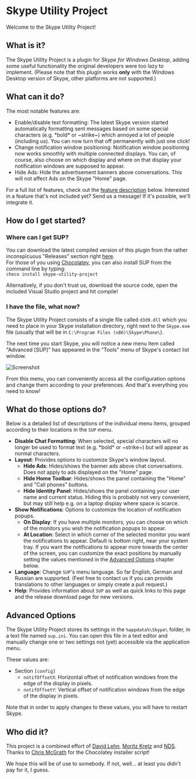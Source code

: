 Skype Utility Project
=====================

Welcome to the Skype Utility Project!

## What is it?

The Skype Utility Project is a plugin for *Skype for Windows Desktop*, adding some useful functionality the original developers were too lazy to implement. (Please note that this plugin works **only** with the Windows Desktop version of Skype, other platforms are not supported.)

## What can it do?

The most notable features are:
- Enable/disable text formatting: The latest Skype version started automatically formatting sent messages based on some special characters (e.g. \*bold\* or ~strike~) which annoyed a lot of people (including us). You can now turn that off permanently with just one click!
- Change notification window positioning: Notification window positioning now works smoothly with multiple connected displays. You can, of course, also choose on which display and where on that display your notification windows are supposed to appear.
- Hide Ads: Hide the advertisement banners above conversations. This will not affect Ads on the Skype "Home" page.

For a full list of features, check out the [feature description](#what-do-those-options-do) below. Interested in a feature that's not included yet? Send us a message! If it's possible, we'll integrate it.

## How do I get started?

### Where can I get SUP?

You can download the latest compiled version of this plugin from the rather inconspicuous "Releases" section right [here](https://github.com/dlehn/Skype-Utility-Project/releases).  
For those of you using [Chocolatey](https://chocolatey.org/), you can also install SUP from the command line by typing:  
`choco install skype-utility-project`

Alternatively, if you don't trust us, download the source code, open the included Visual Studio project and hit compile!

### I have the file, what now?

The Skype Utility Project consists of a single file called `d3d9.dll` which you need to place in your Skype installation directory, right next to the `Skype.exe` file (usually that will be in `C:\Program Files (x86)\Skype\Phone\`).

The next time you start Skype, you will notice a new menu item called "Advanced [SUP]" has appeared in the "Tools" menu of Skype's contact list window.

![Screenshot](/res/menu.png?raw=true "Screenshot")

From this menu, you can conveniently access all the configuration options and change them according to your preferences.
And that's everything you need to know!

## What do those options do?

Below is a detailed list of descriptions of the individual menu items, grouped according to their locations in the `SUP` menu.
- **Disable Chat Formatting**: When selected, special characters will no longer be used to format text (e.g. \*bold\* or ~strike~) but will appear as normal characters.
- **Layout**: Provides options to customize Skype's window layout.
  - **Hide Ads**: Hides/shows the banner ads above chat conversations. Does not apply to ads displayed on the "Home" page.
  - **Hide Home Toolbar**: Hides/shows the panel containing the "Home" and "Call phones" buttons.
  - **Hide Identity Panel**: Hides/shows the panel containing your user name and current status. Hiding this is probably not very convenient, but may still help e.g. on a laptop display where space is scarce.
- **Show Notifications**: Options to customize the location of notification popups.
  - **On Display**: If you have multiple monitors, you can choose on which of the monitors you wish the notification popups to appear.
  - **At Location**: Select in which corner of the selected monitor you want the notifications to appear. Default is bottom right, near your system tray. If you want the notifications to appear more towards the center of the screen, you can customize the exact positions by manually setting the values mentioned in the [Advanced Options](#Advanced-Options) chapter below.
- **Language**: Change `SUP`'s menu language. So far English, German and Russian are supported. (Feel free to contact us if you can provide translations to other languages or simply create a pull request.)
- **Help**: Provides information about `SUP` as well as quick links to this page and the release download page for new versions.

## Advanced Options

The Skype Utility Project stores its settings in the `%appdata%\Skype\` folder, in a text file named `sup.ini`. You can open this file in a text editor and manually change one or two settings not (yet) accessible via the application menu.

These values are:
- Section `[config]`
  - `notifOffsetX`: Horizontal offset of notification windows from the edge of the display in pixels.
  - `notifOffsetY`: Vertical offset of notification windows from the edge of the display in pixels.

Note that in order to apply changes to these values, you will have to restart Skype.

## Who did it?

This project is a combined effort of [David Lehn](http://blog.mountain-view.de "Portfolio"), [Moritz Kretz](http://kretzmoritz.wordpress.com/ "Portfolio") and [NDS](https://github.com/nestdimon).  
Thanks to [Chris McGrath](https://github.com/cpmcgrath) for the Chocolatey installer script!

We hope this will be of use to somebody. If not, well... at least you didn't pay for it, I guess.
